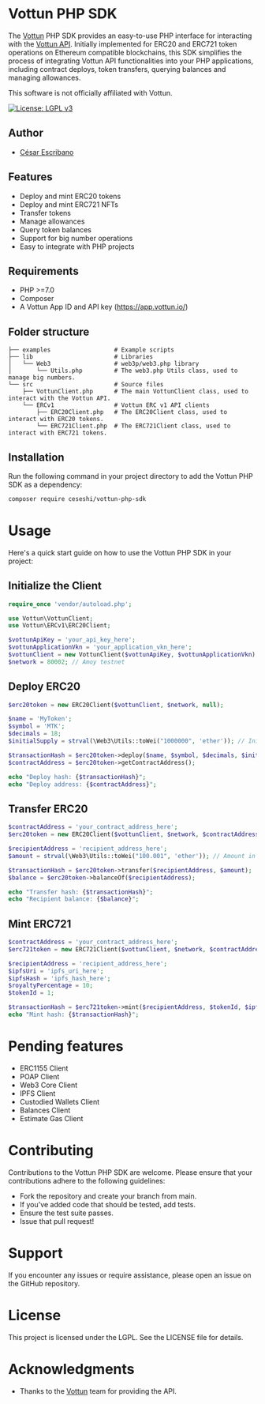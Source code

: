 # Vottun PHP SDK

The [Vottun](https://vottun.com/) PHP SDK provides an easy-to-use PHP interface for interacting with the [Vottun API](https://app.vottun.io/). Initially implemented for ERC20 and ERC721 token operations on Ethereum compatible blockchains, this SDK simplifies the process of integrating Vottun API functionalities into your PHP applications, including contract deploys, token transfers, querying balances and managing allowances.

This software is not officially affiliated with Vottun.

[![License: LGPL v3](https://img.shields.io/badge/License-LGPL_v3-blue.svg)](https://www.gnu.org/licenses/lgpl-3.0)

## Author

- [César Escribano](https://github.com/ceseshi)

## Features

- Deploy and mint ERC20 tokens
- Deploy and mint ERC721 NFTs
- Transfer tokens
- Manage allowances
- Query token balances
- Support for big number operations
- Easy to integrate with PHP projects

## Requirements

- PHP >=7.0
- Composer
- A Vottun App ID and API key (https://app.vottun.io/)

## Folder structure

```folder
├── examples                  # Example scripts
├── lib                       # Libraries
│   └── Web3                  # web3p/web3.php library
│       └── Utils.php         # The web3.php Utils class, used to manage big numbers.
└── src                       # Source files
    ├── VottunClient.php      # The main VottunClient class, used to interact with the Vottun API.
    └── ERCv1                 # Vottun ERC v1 API clients
        ├── ERC20Client.php   # The ERC20Client class, used to interact with ERC20 tokens.
        └── ERC721Client.php  # The ERC721Client class, used to interact with ERC721 tokens.
```

## Installation

Run the following command in your project directory to add the Vottun PHP SDK as a dependency:

```bash
composer require ceseshi/vottun-php-sdk
```

# Usage

Here's a quick start guide on how to use the Vottun PHP SDK in your project:

## Initialize the Client

```php
require_once 'vendor/autoload.php';

use Vottun\VottunClient;
use Vottun\ERCv1\ERC20Client;

$vottunApiKey = 'your_api_key_here';
$vottunApplicationVkn = 'your_application_vkn_here';
$vottunClient = new VottunClient($vottunApiKey, $vottunApplicationVkn);
$network = 80002; // Amoy testnet
```

## Deploy ERC20

```php
$erc20token = new ERC20Client($vottunClient, $network, null);

$name = 'MyToken';
$symbol = 'MTK';
$decimals = 18;
$initialSupply = strval(\Web3\Utils::toWei("1000000", 'ether')); // Initial supply in Wei

$transactionHash = $erc20token->deploy($name, $symbol, $decimals, $initialSupply);
$contractAddress = $erc20token->getContractAddress();

echo "Deploy hash: {$transactionHash}";
echo "Deploy address: {$contractAddress}";
```

## Transfer ERC20

```php
$contractAddress = 'your_contract_address_here';
$erc20token = new ERC20Client($vottunClient, $network, $contractAddress);

$recipientAddress = 'recipient_address_here';
$amount = strval(\Web3\Utils::toWei("100.001", 'ether')); // Amount in Wei

$transactionHash = $erc20token->transfer($recipientAddress, $amount);
$balance = $erc20token->balanceOf($recipientAddress);

echo "Transfer hash: {$transactionHash}";
echo "Recipient balance: {$balance}";
```

## Mint ERC721

```php
$contractAddress = 'your_contract_address_here';
$erc721token = new ERC721Client($vottunClient, $network, $contractAddress);

$recipientAddress = 'recipient_address_here';
$ipfsUri = 'ipfs_uri_here';
$ipfsHash = 'ipfs_hash_here';
$royaltyPercentage = 10;
$tokenId = 1;

$transactionHash = $erc721token->mint($recipientAddress, $tokenId, $ipfsUri, $ipfsHash, $royaltyPercentage);
echo "Mint hash: {$transactionHash}";
```

# Pending features

- ERC1155 Client
- POAP Client
- Web3 Core Client
- IPFS Client
- Custodied Wallets Client
- Balances Client
- Estimate Gas Client

# Contributing

Contributions to the Vottun PHP SDK are welcome. Please ensure that your contributions adhere to the following guidelines:

- Fork the repository and create your branch from main.
- If you've added code that should be tested, add tests.
- Ensure the test suite passes.
- Issue that pull request!

# Support

If you encounter any issues or require assistance, please open an issue on the GitHub repository.

# License

This project is licensed under the LGPL. See the LICENSE file for details.

# Acknowledgments

- Thanks to the [Vottun](https://vottun.com/) team for providing the API.

